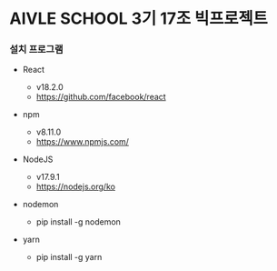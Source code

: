 # AIVLE SCHOOL 3기 17조 빅프로젝트
### 설치 프로그램
- React
  - v18.2.0
  - https://github.com/facebook/react
- npm
  - v8.11.0
  - https://www.npmjs.com/
- NodeJS
  - v17.9.1
  - https://nodejs.org/ko

- nodemon
  - pip install -g nodemon
- yarn
  - pip install -g yarn
